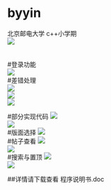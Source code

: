 # byyin
北京邮电大学 c++小学期<br>
![](https://github.com/genglintong/byyin/blob/master/%E7%89%88%E9%9D%A2%E9%80%89%E6%8B%A9.png)
<br>
<br>
<br>
#登录功能<br>
![](https://github.com/genglintong/byyin/blob/master/readme/1.png)<br>
#差错处理<br>
![](https://github.com/genglintong/byyin/blob/master/readme/2.png)<br>
![](https://github.com/genglintong/byyin/blob/master/readme/3.png)<br>
![](https://github.com/genglintong/byyin/blob/master/readme/14.png)<br>

#部分实现代码
![](https://github.com/genglintong/byyin/blob/master/readme/4.png)<br>
![](https://github.com/genglintong/byyin/blob/master/readme/5.png)<br>
#版面选择
![](https://github.com/genglintong/byyin/blob/master/readme/6.png)<br>
#帖子查看
![](https://github.com/genglintong/byyin/blob/master/readme/8.png)<br>
![](https://github.com/genglintong/byyin/blob/master/readme/9.png)<br>
#搜索与置顶
![](https://github.com/genglintong/byyin/blob/master/readme/12.png)<br>
![](https://github.com/genglintong/byyin/blob/master/readme/13.png)<br>

##详情请下载查看 程序说明书.doc<br>
